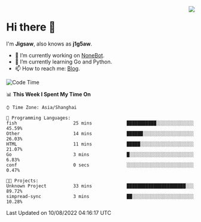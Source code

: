 <a href="#">
  <img align="right" src="https://github-readme-stats.vercel.app/api?username=j1g5awi&count_private=true&show_icons=true&title_color=80070B&text_color=B3B3B3&bg_color=212121&icon_color=80070B" />
</a>

# Hi there 👋

I'm **Jigsaw**, also knows as **j1g5aw**.

- 🔭 I’m currently working on [NoneBot](https://github.com/nonebot).
- 🌱 I’m currently learning Go and Python.
- 📫 How to reach me: [Blog](https://blog.maddestroyer.xyz/).

<!--START_SECTION:waka-->
![Code Time](http://img.shields.io/badge/Code%20Time-0%20secs-blue)

📊 **This Week I Spent My Time On** 

```text
⌚︎ Time Zone: Asia/Shanghai

💬 Programming Languages: 
fish                     25 mins             ███████████░░░░░░░░░░░░░░   45.59% 
Other                    14 mins             ██████░░░░░░░░░░░░░░░░░░░   26.03% 
HTML                     11 mins             █████░░░░░░░░░░░░░░░░░░░░   21.07% 
Go                       3 mins              █░░░░░░░░░░░░░░░░░░░░░░░░   6.83% 
conf                     0 secs              ░░░░░░░░░░░░░░░░░░░░░░░░░   0.47%

🐱‍💻 Projects: 
Unknown Project          33 mins             ██████████████████████░░░   89.72% 
simpread-sync            3 mins              ██░░░░░░░░░░░░░░░░░░░░░░░   10.28%

```


 Last Updated on 10/08/2022 04:16:17 UTC
<!--END_SECTION:waka-->
